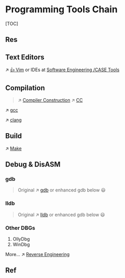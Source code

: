 # Programming Tools Chain

[TOC]



## Res



## Text Editors
↗ [👍 Vim](Text%20Editors/Vim/👍%20Vim.md)
or IDEs at [Software Engineering /CASE Tools](../../../Software%20Engineering/CASE%20Tools/CASE%20Tools.md)



## Compilation
> ↗ [Compiler Construction](../🚮%20Compiler%20Construction/Compiler%20Construction.md)
> ↗ [CC](CC/CC.md)


↗ [gcc](GCC/gcc/gcc.md)

↗ [clang](LLVM/clang.md)
 


## Build
↗ [Make](Make/Make.md)



## Debug & DisASM
### gdb
> Original ↗ [gdb](GCC/gdb/gdb.md) or enhanced gdb below 😃


### lldb
> Original ↗ [lldb](LLVM/lldb/lldb.md) or enhanced gdb below 😃


### Other DBGs
1. OllyDbg
2. WinDbg


More...
↗ [Reverse Engineering](../../../CyberSecurity/🥇%20Best%20Practice/Reverse%20Engineering/Reverse%20Engineering.md)



## Ref

